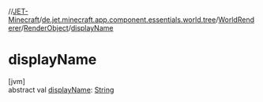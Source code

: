 //[JET-Minecraft](../../../../index.md)/[de.jet.minecraft.app.component.essentials.world.tree](../../index.md)/[WorldRenderer](../index.md)/[RenderObject](index.md)/[displayName](display-name.md)

# displayName

[jvm]\
abstract val [displayName](display-name.md): [String](https://kotlinlang.org/api/latest/jvm/stdlib/kotlin/-string/index.html)
